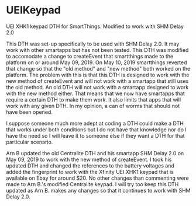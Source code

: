# UEIKeypad
UEI XHK1 keypad DTH for SmartThings.  Modified to work with SHM Delay 2.0

This DTH was set-up specifically to be used with SHM Delay 2.0.  It may work with other smartapps but has not 
been tested.  This DTH was modified to accomodate a change to createEvent that smartthings made to the platform 
on or around May 09, 2019. On May 10, 2019 smartthings reverted that change so that the "old method" and 
"new method" both worked on the platform. The problem with this is that this DTH is designed to work with the 
new method of createEvent and will not work with a smartapp that still uses the old method. An old DTH 
will not work with a smartapp designed to work with the new method either.  That means that we now have smartapps
that require a certain DTH to make them work.  It also limits that apps that will work with any given DTH. 
In my opinion, a can of worms that should not have been opened.

I suppose someone much more adept at coding a DTH could make a DTH that works under both conditions but I do not
have that knowledge nor do I have the need so I will leave it to someone else if they want a DTH for that 
particular scenario.

Arn B updated the old Centralite DTH and his smartapp SHM Delay 2.0 on May 09, 2019 to work with the new method 
of createEvent.  I took his updated DTH and changed the references to the battery voltages and added the 
fingerprint to work with the Xfinity UEI XHK1 keypad that is available on Ebay for around $20.  No other changes
than commenting were made to Arn B.'s modified Centralite keypad.  I will try too keep this DTH updated as Arn B.
makes any changes so that it continues to work with SHM Delay 2.0.
